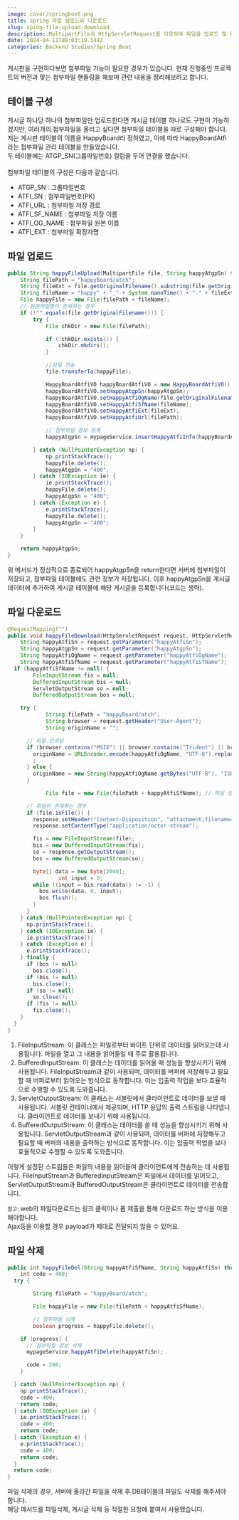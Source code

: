 ```yaml
---
image: cover/springboot.png
title: Spring 파일 업로드와 다운로드
slug: sping-file-upload-download
description: MultipartFile과 HttpServletRequest를 이용하여 파일을 업로드 및 다운로드 해보자
date: 2024-04-11T08:03:19.544Z
categories: Backend Studies/Spring Boot
---
```


게시판을 구현하다보면 첨부파일 기능이 필요한 경우가 있습니다. 현재 진행중인 프로젝트의 버전과 맞는 첨부파일 핸들링을 해보며 관련 내용을 정리해보려고 합니다.

## 테이블 구성

게시글 하나당 하나의 첨부파일만 업로드한다면 게시글 테이블 하나로도 구현이 가능하겠지만, 여러개의 첨부파일을 올리고 싶다면 첨부파일 테이블을 따로 구성해야 합니다.\
저는 게시판 테이블의 이름을 HappyBoard라 정하였고, 이에 따라 HappyBoardAtfi라는 첨부파일 관리 테이블을 만들었습니다.\
두 테이블에는 ATGP\_SN(그룹파일번호) 컬럼을 두어 연결을 했습니다.\
\
첨부파일 테이블의 구성은 다음과 같습니다.

* ATGP\_SN : 그룹파일번호
* ATFI\_SN : 첨부파일번호(PK)
* ATFI\_URL : 첨부파일 저장 경로
* ATFI\_SF\_NAME : 첨부파일 저장 이름
* ATFI\_OG\_NAME : 첨부파일 원본 이름
* ATFI\_EXT : 첨부파일 확장자명

## 파일 업로드

```java
public String happyFileUpload(MultipartFile file, String happyAtgpSn) throws Exception {
    String filePath = "happyBoard/atch";
    String fileExt = file.getOriginalFilename().substring(file.getOriginalFilename().lastIndexOf(".") + 1).toLowerCase(); //확장자명 가져오기
    String fileName = "happy" + "_" + System.nanoTime() + "." + fileExt;
    File happyFile = new File(filePath + fileName);
    // 원본파일명이 존재하는 경우
    if (!"".equals(file.getOriginalFilename())) {
        try {
            File chkDir = new File(filePath);

            if (!chkDir.exists()) {
                chkDir.mkdirs();
            }

            //파일 전송
            file.transferTo(happyFile);

            HappyBoardAtfiVO happyBoardAtfiVO = new HappyBoardAtfiVO();
            happyBoardAtfiVO.setHappyAtgpSn(happyAtgpSn);                // 첨부파일 그룹 일련번호
            happyBoardAtfiVO.setHappyAtfiOgName(file.getOriginalFilename());    // 첨부파일 원본명
            happyBoardAtfiVO.setHappyAtfiSfName(fileName);                       // 첨부파일 저장명
            happyBoardAtfiVO.setHappyAtfiExt(fileExt);                               // 첨부파일 확장자명
            happyBoardAtfiVO.setHappyAtfiUrl(filePath);                            // 첨부파일 저장 경로

            // 첨부파일 정보 등록
            happyAtgpSn = mypageService.insertHappyAtfiInfo(happyBoardAtfiVO);

        } catch (NullPointerException np) {
            np.printStackTrace();
            happyFile.delete();
            happyAtgpSn = "400";
        } catch (IOException ie) {
            ie.printStackTrace();
            happyFile.delete();
            happyAtgpSn = "400";
        } catch (Exception e) {
            e.printStackTrace();
            happyFile.delete();
            happyAtgpSn = "400";
        }
    }

    return happyAtgpSn;
}
```

위 메서드가 정상적으로 종료되어 happyAtgpSn을 return한다면 서버에 첨부파일이 저장되고, 첨부파일 테이블에도 관련 정보가 저장됩니다. 이후 happyAtgpSn을 게시글 데이터에 추가하여 게시글 테이블에 해당 게시글을 등록합니다(코드는 생략).

## 파일 다운로드

```java
@RequestMapping("")
public void happyFileDownload(HttpServletRequest request, HttpServletResponse response) throws Exception {
    String happyAtfiSn = request.getParameter("happyAtfiSn");
    String happyAtgpSn = request.getParameter("happyAtgpSn");
    String happyAtfiOgName = request.getParameter("happyAtfiOgName");
    String happyAtfiSfName = request.getParameter("happyAtfiSfName");
  if (happyAtfiSfName != null) {
        FileInputStream fis = null;
        BufferedInputStream bis = null;
        ServletOutputStream so = null;
        BufferedOutputStream bos = null;

    try {
            String filePath = "happyBoard/atch";
            String browser = request.getHeader("User-Agent");
            String originName = "";

      // 파일 인코딩
      if (browser.contains("MSIE") || browser.contains("Trident") || browser.contains("Chrome")) { // 브라우저 확인
        originName = URLEncoder.encode(happyAtfiOgName, "UTF-8").replaceAll("\\+", "%20").replace("+", "%20");
        ;
      } else {
        originName = new String(happyAtfiOgName.getBytes("UTF-8"), "ISO-8859-1");
      }

            File file = new File(filePath + happyAtfiSfName); // 파일 생성

      // 파일이 존재하는 경우
      if (file.isFile()) {
        response.setHeader("Content-Disposition", "attachment;filename=" + originName + ";");
        response.setContentType("application/octer-stream");

        fis = new FileInputStream(file);
        bis = new BufferedInputStream(fis);
        so = response.getOutputStream();
        bos = new BufferedOutputStream(so);

        byte[] data = new byte[2048];
                int input = 0;
        while ((input = bis.read(data)) != -1) {
          bos.write(data, 0, input);
          bos.flush();
        }
      }
    } catch (NullPointerException np) {
      np.printStackTrace();
    } catch (IOException ie) {
      ie.printStackTrace();
    } catch (Exception e) {
      e.printStackTrace();
    } finally {
      if (bos != null)
        bos.close();
      if (bis != null)
        bis.close();
      if (so != null)
        so.close();
      if (fis != null)
        fis.close();
    }
  }
}
```

1. FileInputStream: 이 클래스는 파일로부터 바이트 단위로 데이터를 읽어오는데 사용됩니다. 파일을 열고 그 내용을 읽어들일 때 주로 활용됩니다.
2. BufferedInputStream: 이 클래스는 데이터를 읽어올 때 성능을 향상시키기 위해 사용됩니다. FileInputStream과 같이 사용되며, 데이터를 버퍼에 저장해두고 필요할 때 버퍼로부터 읽어오는 방식으로 동작합니다. 이는 입출력 작업을 보다 효율적으로 수행할 수 있도록 도와줍니다.
3. ServletOutputStream: 이 클래스는 서블릿에서 클라이언트로 데이터를 보낼 때 사용됩니다. 서블릿 컨테이너에서 제공되며, HTTP 응답의 출력 스트림을 나타냅니다. 클라이언트로 데이터를 보내기 위해 사용됩니다.
4. BufferedOutputStream: 이 클래스는 데이터를 쓸 때 성능을 향상시키기 위해 사용됩니다. ServletOutputStream과 같이 사용되며, 데이터를 버퍼에 저장해두고 필요할 때 버퍼의 내용을 출력하는 방식으로 동작합니다. 이는 입출력 작업을 보다 효율적으로 수행할 수 있도록 도와줍니다.

이렇게 설정된 스트림들은 파일의 내용을 읽어들여 클라이언트에게 전송하는 데 사용됩니다. FileInputStream과 BufferedInputStream은 파일에서 데이터를 읽어오고, ServletOutputStream과 BufferedOutputStream은 클라이언트로 데이터를 전송합니다.

`참고:`web의 파일다운로드는 링크 클릭이나 폼 제출을 통해 다운로드 하는 방식을 이용해야합니다.\
Ajax등을 이용할 경우 payload가 제대로 전달되지 않을 수 있어요.

## 파일 삭제

```java
public int happyFileDel(String happyAtfiSfName, String happyAtfiSn) throws Exception {
    int code = 400;
  try {

        String filePath = "happyBoard/atch";

        File happyFile = new File(filePath + happyAtfiSfName);

        // 첨부파일 삭제
        boolean progress = happyFile.delete();

    if (progress) {
      // 첨부파일 정보 삭제
      mypageService.happyAtfiDelete(happyAtfiSn);

      code = 200;
    }

  } catch (NullPointerException np) {
    np.printStackTrace();
    code = 400;
    return code;
  } catch (IOException ie) {
    ie.printStackTrace();
    code = 400;
    return code;
  } catch (Exception e) {
    e.printStackTrace();
    code = 400;
    return code;
  }
  return code;
}
```

파일 삭제의 경우, 서버에 올라간 파일을 삭제 후 DB테이블의 파일도 삭제를 해주셔야 합니다.\
해당 메서드를 파일삭제, 게시글 삭제 등 적절한 요청에 붙여서 사용했습니다.
